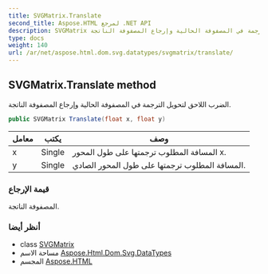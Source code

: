```yaml
---
title: SVGMatrix.Translate
second_title: Aspose.HTML لمرجع .NET API
description: SVGMatrix طريقة. الضرب اللاحق لتحويل الترجمة في المصفوفة الحالية وإرجاع المصفوفة الناتجة.
type: docs
weight: 140
url: /ar/net/aspose.html.dom.svg.datatypes/svgmatrix/translate/
---
```

## SVGMatrix.Translate method

الضرب اللاحق لتحويل الترجمة في المصفوفة الحالية وإرجاع المصفوفة الناتجة.

```csharp
public SVGMatrix Translate(float x, float y)
```

| معامل | يكتب | وصف |
| --- | --- | --- |
| x | Single | المسافة المطلوب ترجمتها على طول المحور x. |
| y | Single | المسافة المطلوب ترجمتها على طول المحور الصادي. |

### قيمة الإرجاع

المصفوفة الناتجة.

### أنظر أيضا

* class [SVGMatrix](../)
* مساحة الاسم [Aspose.Html.Dom.Svg.DataTypes](../../svgmatrix/)
* المجسم [Aspose.HTML](../../../)


